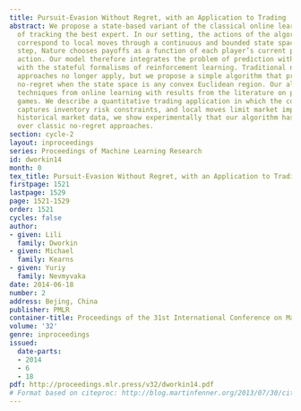 ```yaml
---
title: Pursuit-Evasion Without Regret, with an Application to Trading
abstract: We propose a state-based variant of the classical online learning problem
  of tracking the best expert. In our setting, the actions of the algorithm and experts
  correspond to local moves through a continuous and bounded state space. At each
  step, Nature chooses payoffs as a function of each player’s current position and
  action. Our model therefore integrates the problem of prediction with expert advice
  with the stateful formalisms of reinforcement learning. Traditional no-regret learning
  approaches no longer apply, but we propose a simple algorithm that provably achieves
  no-regret when the state space is any convex Euclidean region. Our algorithm combines
  techniques from online learning with results from the literature on pursuit-evasion
  games. We describe a quantitative trading application in which the convex region
  captures inventory risk constraints, and local moves limit market impact. Using
  historical market data, we show experimentally that our algorithm has a strong advantage
  over classic no-regret approaches.
section: cycle-2
layout: inproceedings
series: Proceedings of Machine Learning Research
id: dworkin14
month: 0
tex_title: Pursuit-Evasion Without Regret, with an Application to Trading
firstpage: 1521
lastpage: 1529
page: 1521-1529
order: 1521
cycles: false
author:
- given: Lili
  family: Dworkin
- given: Michael
  family: Kearns
- given: Yuriy
  family: Nevmyvaka
date: 2014-06-18
number: 2
address: Bejing, China
publisher: PMLR
container-title: Proceedings of the 31st International Conference on Machine Learning
volume: '32'
genre: inproceedings
issued:
  date-parts:
  - 2014
  - 6
  - 18
pdf: http://proceedings.mlr.press/v32/dworkin14.pdf
# Format based on citeproc: http://blog.martinfenner.org/2013/07/30/citeproc-yaml-for-bibliographies/
---
```

